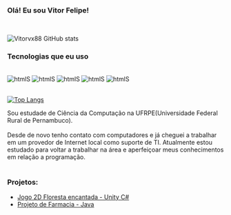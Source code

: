 
### Olá! Eu sou Vitor Felipe!
</br>

![Vitorvx88 GitHub stats](https://github-readme-stats.vercel.app/api?username=Vitorvx88&show_icons=true&theme=dracula)

### Tecnologias que eu uso

<div style="display: inline_block"><br/>
    <img onlign="center" alt="htmlS" src="https://img.shields.io/badge/C%23-239120?style=for-the-badge&logo=c-sharp&logoColor=white"/>
    <img onlign="center" alt="htmlS" src="https://img.shields.io/badge/JavaScript-323330?style=for-the-badge&logo=javascript&logoColor=F7DF1E"/>
    <img onlign="center" alt="htmlS" src="https://img.shields.io/badge/HTML5-E34F26?style=for-the-badge&logo=html5&logoColor=white"/>
    <img onlign="center" alt="htmlS" src="https://img.shields.io/badge/CSS3-1572B6?style=for-the-badge&logo=css3&logoColor=white"/>
    <img onlign="center" alt="htmlS" src="https://img.shields.io/badge/Java-ED8B00?style=for-the-badge&logo=openjdk&logoColor=white"/>
</div><br/>

[![Top Langs](https://github-readme-stats.vercel.app/api/top-langs/?username=Vitorvx88&hide_progress=false=)](https://github.com/Vitorvx88/)

Sou estudade de Ciência da Computação na UFRPE(Universidade Federal Rural de Pernambuco).
<br/><br/>
Desde de novo tenho contato com computadores e já cheguei a trabalhar em um provedor de Internet local como suporte de TI. Atualmente estou estudado para voltar a trabalhar na área e aperfeiçoar meus conhecimentos em relação a programação.<br/>
<br/>

### Projetos:
- [Jogo 2D Floresta encantada - Unity C#](https://www.youtube.com/watch?v=5MnxpswjfQk)<br/>
- [Projeto de Farmacia - Java](https://youtu.be/kb8Zh8qOM-M)<br/>

